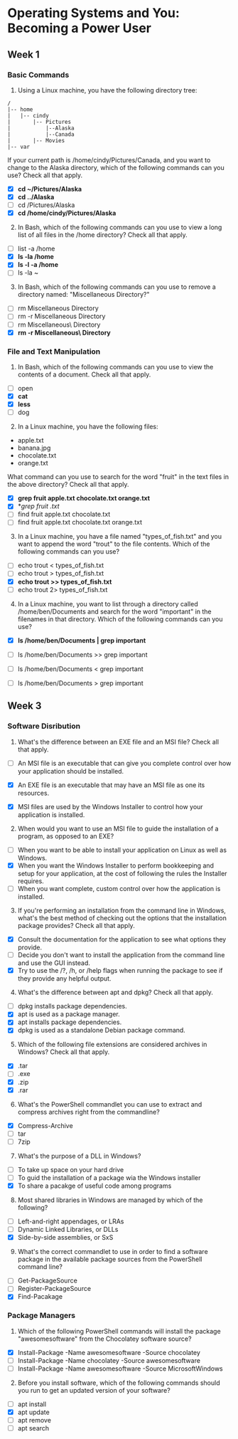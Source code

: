 # Operating Systems and You: Becoming a Power User

## Week 1

### Basic Commands

1. Using a Linux machine, you have the following directory tree:

```
/
|-- home
|   |-- cindy
|       |-- Pictures
|           |--Alaska
|           |--Canada
|       |-- Movies
|-- var
```

If your current path is /home/cindy/Pictures/Canada, and you want to change to the Alaska directory, which of the following commands can you use? Check all that apply.

- [x] **cd ~/Pictures/Alaska**
- [x] **cd ../Alaska**
- [ ] cd /Pictures/Alaska
- [x] **cd /home/cindy/Pictures/Alaska**

2. In Bash, which of the following commands can you use to view a long list of all files in the /home directory? Check all that apply.
- [ ] list -a /home
- [x] **ls -la /home**
- [x] **ls -l -a /home**
- [ ] ls -la ~

3. In Bash, which of the following commands can you use to remove a directory named: "Miscellaneous Directory?"
- [ ] rm Miscellaneous Directory
- [ ] rm -r Miscellaneous Directory
- [ ] rm Miscellaneous\ Directory
- [x] **rm -r Miscellaneous\ Directory**

### File and Text Manipulation

1. In Bash, which of the following commands can you use to view the contents of a document. Check all that apply. 
- [ ] open
- [x] **cat**
- [x] **less**
- [ ] dog

2. In a Linux machine, you have the following files: 

- apple.txt
- banana.jpg 
- chocolate.txt
- orange.txt

What command can you use to search for the word "fruit" in the text files in the above directory? Check all that apply.
- [x] **grep fruit apple.txt chocolate.txt orange.txt**
- [x] **grep fruit *.txt**
- [ ] find fruit apple.txt chocolate.txt
- [ ] find fruit apple.txt chocolate.txt orange.txt

3. In a Linux machine, you have a file named "types_of_fish.txt" and you want to append the word "trout" to the file contents. Which of the following commands can you use?
- [ ] echo trout < types_of_fish.txt
- [ ] echo trout > types_of_fish.txt
- [x] **echo trout >> types_of_fish.txt**
- [ ] echo trout 2> types_of_fish.txt

4. In a Linux machine, you want to list through a directory called /home/ben/Documents and search for the word "important" in the filenames in that directory. Which of the following commands can you use? 
- [x] **ls /home/ben/Documents | grep important**
- [ ] ls /home/ben/Documents >> grep important
- [ ] ls /home/ben/Documents < grep important
- [ ] ls /home/ben/Documents > grep important


## Week 3

### Software Disribution

1. What's the difference between an EXE file and an MSI file? Check all that apply.
- [ ] An MSI file is an executable that can give you complete control over how your application should be installed.
- [x] An EXE file is an executable that may have an MSI file as one its resources.
- [x] MSI files are used by the Windows Installer to control how your application is installed.


2. When would you want to use an MSI file to guide the installation of a program, as opposed to an EXE?
- [ ] When you want to be able to install your application on Linux as well as Windows.
- [x] When you want the Windows Installer to perform bookkeeping and setup for your application, at the cost of following the rules the Installer requires.
- [ ] When you want complete, custom control over how the application is installed.

3. If you're performing an installation from the command line in Windows, what's the best method of checking out the options that the installation package provides? Check all that apply.
- [x] Consult the documentation for the application to see what options they provide.
- [ ] Decide you don't want to install the application from the command line and use the GUI instead.
- [x] Try to use the /?, /h, or /help flags when running the package to see if they provide any helpful output.

4. What's the difference between apt and dpkg? Check all that apply.
- [ ] dpkg installs package dependencies.
- [x] apt is used as a package manager.
- [x] apt installs package dependencies.
- [x] dpkg is used as a standalone Debian package command.

5. Which of the following file extensions are considered archives in Windows? Check all that apply.
- [x] .tar
- [ ] .exe
- [x] .zip
- [x] .rar

6. What's the PowerShell commandlet you can use to extract and compress archives right from the commandline? 
- [x] Compress-Archive
- [ ] tar
- [ ] 7zip

7. What's the purpose of a DLL in Windows?
- [ ] To take up space on your hard drive
- [ ] To guid the installation of a package wia the Windows installer
- [x] To share a pacakge of useful code among programs

8. Most shared libraries in Windows are managed by which of the following?
- [ ] Left-and-right appendages, or LRAs
- [ ] Dynamic Linked Libraries, or DLLs
- [x] Side-by-side assemblies, or SxS

9. What's the correct commandlet to use in order to find a software package in the available package sources from the PowerShell command line?
- [ ] Get-PackageSource
- [ ] Register-PackageSource
- [x] Find-Pacakage

### Package Managers

1. Which of the following PowerShell commands will install the package "awesomesoftware" from the Chocolatey software source?
- [x] Install-Package -Name awesomesoftware -Source chocolatey
- [ ] Install-Package -Name chocolatey -Source awesomesoftware 
- [ ] Install-Package -Name awesomesoftware -Source MicrosoftWindows

2. Before you install software, which of the following commands should you run to get an updated version of your software?
- [ ] apt install
- [x] apt update
- [ ] apt remove
- [ ] apt search
